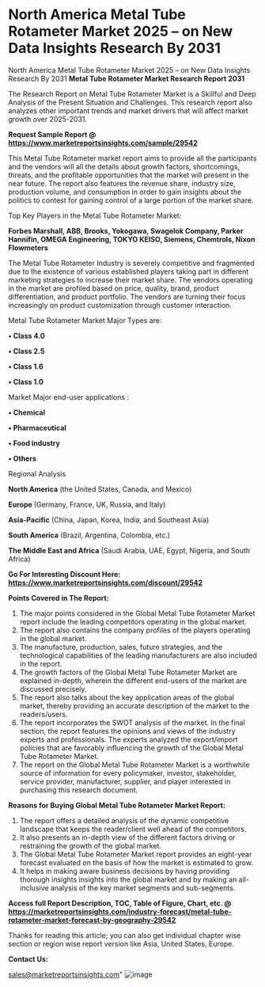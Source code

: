 # North America Metal Tube Rotameter Market 2025 – on New Data Insights Research By 2031
North America Metal Tube Rotameter Market 2025 – on New Data Insights Research By 2031
<strong>Metal Tube Rotameter Market Research Report 2031</strong>

The Research Report on Metal Tube Rotameter Market is a Skillful and Deep Analysis of the Present Situation and Challenges. This research report also analyzes other important trends and market drivers that will affect market growth over 2025-2031.

<strong>Request Sample Report @ <a href=https://www.marketreportsinsights.com/sample/29542>https://www.marketreportsinsights.com/sample/29542</a></strong>

This Metal Tube Rotameter market report aims to provide all the participants and the vendors will all the details about growth factors, shortcomings, threats, and the profitable opportunities that the market will present in the near future. The report also features the revenue share, industry size, production volume, and consumption in order to gain insights about the politics to contest for gaining control of a large portion of the market share.

Top Key Players in the Metal Tube Rotameter Market:

<strong>Forbes Marshall, ABB, Brooks, Yokogawa, Swagelok Company, Parker Hannifin, OMEGA Engineering, TOKYO KEISO, Siemens, Chemtrols, Nixon Flowmeters</strong>

The Metal Tube Rotameter Industry is severely competitive and fragmented due to the existence of various established players taking part in different marketing strategies to increase their market share. The vendors operating in the market are profiled based on price, quality, brand, product differentiation, and product portfolio. The vendors are turning their focus increasingly on product customization through customer interaction.

Metal Tube Rotameter Market Major Types are:

<strong>• Class 4.0

• Class 2.5

• Class 1.6

• Class 1.0</strong>

Market Major end-user applications :

<strong>• Chemical

• Pharmaceutical

• Food industry

• Others</strong>

Regional Analysis

</u><strong><b>North America</b></strong> (the United States, Canada, and Mexico)

<strong><b>Europe </b></strong>(Germany, France, UK, Russia, and Italy)

<strong><b>Asia-Pacific</b></strong> (China, Japan, Korea, India, and Southeast Asia)

<strong><b>South America</b></strong> (Brazil, Argentina, Colombia, etc.)

<strong><b>The Middle East and Africa</b></strong> (Saudi Arabia, UAE, Egypt, Nigeria, and South Africa)

<strong>Go For Interesting Discount Here: <a href=https://www.marketreportsinsights.com/discount/29542>https://www.marketreportsinsights.com/discount/29542</a></strong>

<strong>Points Covered in The Report:</strong>
<ol>
  <li>The major points considered in the Global Metal Tube Rotameter Market report include the leading competitors operating in the global market.</li>
  <li>The report also contains the company profiles of the players operating in the global market.</li>
  <li>The manufacture, production, sales, future strategies, and the technological capabilities of the leading manufacturers are also included in the report.</li>
  <li>The growth factors of the Global Metal Tube Rotameter Market are explained in-depth, wherein the different end-users of the market are discussed precisely.</li>
  <li>The report also talks about the key application areas of the global market, thereby providing an accurate description of the market to the readers/users.</li>
  <li>The report incorporates the SWOT analysis of the market. In the final section, the report features the opinions and views of the industry experts and professionals. The experts analyzed the export/import policies that are favorably influencing the growth of the Global Metal Tube Rotameter Market.</li>
  <li>The report on the Global Metal Tube Rotameter Market is a worthwhile source of information for every policymaker, investor, stakeholder, service provider, manufacturer, supplier, and player interested in purchasing this research document.</li>
</ol>
<strong>Reasons for Buying Global Metal Tube Rotameter Market Report:</strong>

<ol>
  <li>The report offers a detailed analysis of the dynamic competitive landscape that keeps the reader/client well ahead of the competitors.</li>
  <li>It also presents an in-depth view of the different factors driving or restraining the growth of the global market.</li>
  <li>The Global Metal Tube Rotameter Market report provides an eight-year forecast evaluated on the basis of how the market is estimated to grow.</li>
  <li>It helps in making aware business decisions by having providing thorough insights insights into the global market and by making an all-inclusive analysis of the key market segments and sub-segments.</li>
</ol>
<strong>Access full Report Description, TOC, Table of Figure, Chart, etc. @ <a href=https://marketreportsinsights.com/industry-forecast/metal-tube-rotameter-market-forecast-by-geography-29542>https://marketreportsinsights.com/industry-forecast/metal-tube-rotameter-market-forecast-by-geography-29542</a></strong>


Thanks for reading this article; you can also get individual chapter wise section or region wise report version like Asia, United States, Europe.

<strong>Contact Us:</strong>

sales@marketreportsinsights.com"
![image](https://github.com/user-attachments/assets/c47b78a6-078e-4b2c-89e5-bd13d1a096df)
